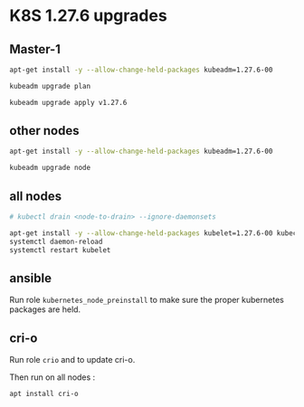 # K8S 1.27.6 upgrades

## Master-1

```bash
apt-get install -y --allow-change-held-packages kubeadm=1.27.6-00

kubeadm upgrade plan

kubeadm upgrade apply v1.27.6
```

## other nodes

```bash
apt-get install -y --allow-change-held-packages kubeadm=1.27.6-00

kubeadm upgrade node
```

## all nodes

```bash
# kubectl drain <node-to-drain> --ignore-daemonsets

apt-get install -y --allow-change-held-packages kubelet=1.27.6-00 kubectl=1.27.6-00
systemctl daemon-reload
systemctl restart kubelet
```

## ansible

Run role `kubernetes_node_preinstall` to make sure the proper kubernetes packages are held.

## cri-o

Run role `crio` and to update cri-o.

Then run on all nodes :

```bash
apt install cri-o
```
